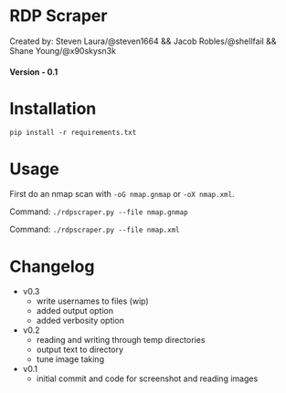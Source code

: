 # RDP Scraper

Created by: Steven Laura/@steven1664 && Jacob Robles/@shellfail && Shane Young/@x90skysn3k

#### Version - 0.1

# Installation

```pip install -r requirements.txt```

# Usage

First do an nmap scan with ```-oG nmap.gnmap``` or ```-oX nmap.xml```.

Command: ```./rdpscraper.py --file nmap.gnmap```

Command: ```./rdpscraper.py --file nmap.xml```

# Changelog
* v0.3
    * write usernames to files (wip)
    * added output option
    * added verbosity option
* v0.2
    * reading and writing through temp directories
    * output text to directory
    * tune image taking
* v0.1
    * initial commit and code for screenshot and reading images
